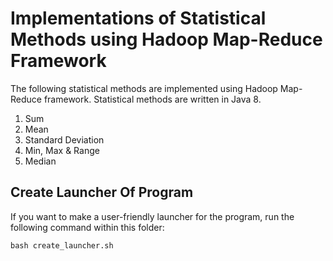 # Implementations of Statistical Methods using Hadoop Map-Reduce Framework

The following statistical methods are implemented using Hadoop Map-Reduce framework. Statistical methods are written in Java 8.

1. Sum 
2. Mean 
3. Standard Deviation
4. Min, Max & Range
5. Median

## Create Launcher Of Program

If you want to make a user-friendly launcher for the program, run the following command within this folder:
```
bash create_launcher.sh
```

